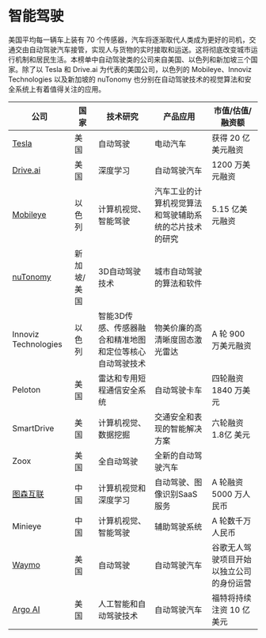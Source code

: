 # 智能驾驶

美国平均每⼀辆车上装有 70 个传感器，汽车将逐渐取代人类成为更好的司机，交通交由自动驾驶汽车接管，实现人与货物的实时接取和运送。这将彻底改变城市运行机制和居民生活。本榜单中自动驾驶类的公司来自美国、以色列和新加坡三个国家。除了以 Tesla 和 Drive.ai 为代表的美国公司，以色列的 Mobileye、Innoviz Technologies 以及新加坡的 nuTonomy 也分别在自动驾驶技术的视觉算法和安全系统上有着值得关注的应用。

公司|国家|技术研究|产品应用|市值/估值/融资额
---|---|---|---|---
[Tesla](https://www.tesla.com)|美国|自动驾驶|电动汽车|获得 20 亿美元融资
[Drive.ai](https://www.drive.ai/)|美国|深度学习|自动驾驶汽车|1200 万美元融资
[Mobileye](http://www.mobileye.com/)|以色列|计算机视觉、智能驾驶|汽车工业的计算机视觉算法和驾驶辅助系统的芯片技术的研究|5.15 亿美元融资
[nuTonomy](http://nutonomy.com/)|新加坡/美国|3D自动驾驶技术|城市自动驾驶的算法和软件|
Innoviz Technologies|以色列|智能3D传感、传感器融合和精准地图和定位等核心自动驾驶技术|物美价廉的高清晰度固态激光雷达|A 轮 900 万美元融资
Peloton|美国|雷达和专用短程通信安全系统|自动驾驶卡车|四轮融资 1840 万美元
SmartDrive|美国|计算机视觉、数据挖掘|交通安全和表现的智能解决方案|六轮融资 1.8亿 美元
Zoox|美国|全自动驾驶|全新的自动驾驶汽车|
[图森互联](http://www.tusimple.com/)|中国|计算机视觉和深度学习|自动驾驶、图像识别SaaS服务|A 轮融资 5000 万人民币
Minieye|中国|计算机视觉、智能驾驶|辅助驾驶系统|A 轮数千万人民币
[Waymo](https://waymo.com)|美国|自动驾驶|自动驾驶汽车|谷歌无人驾驶项目开始以独立公司的身份运营
[Argo AI](https://www.argo.ai)|美国|人工智能和自动驾驶技术|自动驾驶汽车|福特将持续注资 10 亿美元
